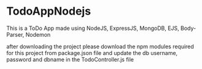 # TodoAppNodejs
This is a ToDo App made using NodeJS, ExpressJS, MongoDB, EJS, Body-Parser, Nodemon


after downloading the project please download the npm modules required for this project from package.json file and update the db username, password and dbname in the TodoController.js file
